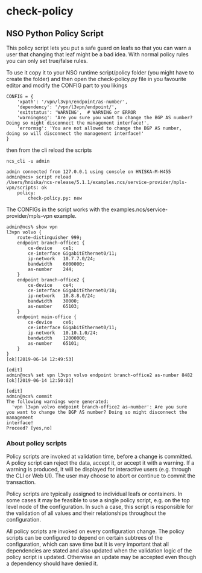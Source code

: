 # check-policy
## NSO Python Policy Script

This policy script lets you put a safe guard on leafs so that you can warn a user that changing that leaf might be a bad idea. With normal policy rules you can only set true/false rules.

To use it copy it to your NSO runtime script/policy folder (you might have to create the folder) and then open the check-policy.py file in you favourite editor and modify the CONFIG part to you likings
```
CONFIG = {
    'xpath': '/vpn/l3vpn/endpoint/as-number',
    'dependency': '/vpn/l3vpn/endpoint/',
    'exitstatus': 'WARNING',  # WARNING or ERROR
    'warningmsg': 'Are you sure you want to change the BGP AS number? Doing so might disconnect the management interface!',
    'errormsg': 'You are not allowed to change the BGP AS number, doing so will disconnect the management interface!'
}
```
then from the cli reload the scripts

```
ncs_cli -u admin

admin connected from 127.0.0.1 using console on HNISKA-M-H455
admin@ncs> script reload
/Users/hniska/ncs-release/5.1.1/examples.ncs/service-provider/mpls-vpn/scripts: ok
    policy:
        check-policy.py: new
```

The CONFIGs in the script works with the examples.ncs/service-provider/mpls-vpn example.
```
admin@ncs% show vpn
l3vpn volvo {
    route-distinguisher 999;
    endpoint branch-office1 {
        ce-device    ce1;
        ce-interface GigabitEthernet0/11;
        ip-network   10.7.7.0/24;
        bandwidth    6000000;
        as-number    244;
    }
    endpoint branch-office2 {
        ce-device    ce4;
        ce-interface GigabitEthernet0/18;
        ip-network   10.8.8.0/24;
        bandwidth    30000;
        as-number    65103;
    }
    endpoint main-office {
        ce-device    ce6;
        ce-interface GigabitEthernet0/11;
        ip-network   10.10.1.0/24;
        bandwidth    12000000;
        as-number    65101;
    }
}
[ok][2019-06-14 12:49:53]

[edit]
admin@ncs% set vpn l3vpn volvo endpoint branch-office2 as-number 8482
[ok][2019-06-14 12:50:02]

[edit]
admin@ncs% commit
The following warnings were generated:
  'vpn l3vpn volvo endpoint branch-office2 as-number': Are you sure you want to change the BGP AS number? Doing so might disconnect the management
interface!
Proceed? [yes,no]

```
### About policy scripts

Policy scripts are invoked at validation time, before a change is committed. A policy script can reject the data, accept it, or accept it with a warning. If a warning is produced, it will be displayed for interactive users (e.g. through the CLI or Web UI). The user may choose to abort or continue to commit the transaction.

Policy scripts are typically assigned to individual leafs or containers. In some cases it may be feasible to use a single policy script, e.g. on the top level node of the configuration. In such a case, this script is responsible for the validation of all values and their relationships throughout the configuration.

All policy scripts are invoked on every configuration change. The policy scripts can be configured
to depend on certain subtrees of the configuration, which can save time but it is very important that all dependencies are stated and also updated when the validation logic of the policy script is updated. Otherwise an update may be accepted even though a dependency should have denied it.
